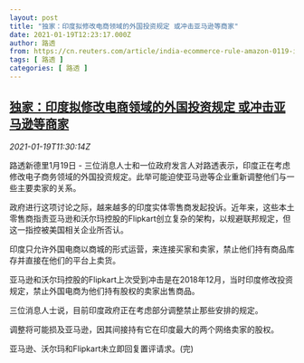 ```yaml
---
layout: post
title: "独家：印度拟修改电商领域的外国投资规定 或冲击亚马逊等商家"
date: 2021-01-19T12:23:17.000Z
author: 路透
from: https://cn.reuters.com/article/india-ecommerce-rule-amazon-0119-idCNKBS29O19I
tags: [ 路透 ]
categories: [ 路透 ]
---
```

<!--1611058997000-->
[独家：印度拟修改电商领域的外国投资规定 或冲击亚马逊等商家](https://cn.reuters.com/article/india-ecommerce-rule-amazon-0119-idCNKBS29O19I)
------

<div>
<div><i>2021-01-19T11:30:14Z</i></div><p>路透新德里1月19日 - 三位消息人士和一位政府发言人对路透表示，印度正在考虑修改电子商务领域的外国投资规定。此举可能迫使亚马逊等企业重新调整他们与一些主要卖家的关系。</p><p>政府进行这项讨论之际，越来越多的印度实体零售商发起投诉。近年来，这些本土零售商指责亚马逊和沃尔玛控股的Flipkart创立复杂的架构，以规避联邦规定，但这一指控被美国相关企业所否认。</p><p>印度只允许外国电商以商城的形式运营，来连接买家和卖家，禁止他们持有商品库存并直接在他们的平台上卖货。</p><p>亚马逊和沃尔玛控股的Flipkart上次受到冲击是在2018年12月，当时印度修改投资规定，禁止外国电商为他们持有股权的卖家出售商品。</p><p>三位消息人士说，目前印度政府正在考虑部分调整禁止那些安排的规定。</p><p>调整将可能损及亚马逊，因其间接持有它在印度最大的两个网络卖家的股权。</p><p>亚马逊、沃尔玛和Flipkart未立即回复置评请求。(完)</p>
</div>
